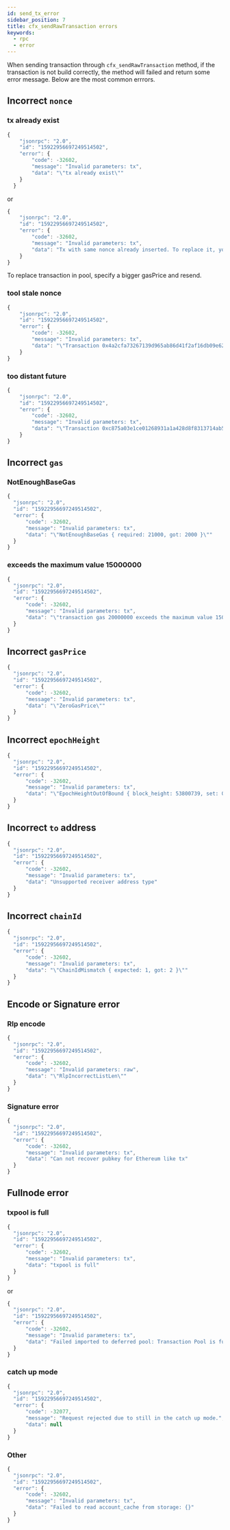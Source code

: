 ```yaml
---
id: send_tx_error
sidebar_position: 7
title: cfx_sendRawTransaction errors
keywords:
  - rpc
  - error
---
```


When sending transaction through `cfx_sendRawTransaction` method, if the transaction is not build correctly, the method will failed and return some error message.
Below are the most common errrors.

## Incorrect `nonce`

### tx already exist

```js
{
    "jsonrpc": "2.0",
    "id": "15922956697249514502",
    "error": {
        "code": -32602,
        "message": "Invalid parameters: tx",
        "data": "\"tx already exist\""
    }
  }
```

or

```js
{
    "jsonrpc": "2.0",
    "id": "15922956697249514502",
    "error": {
        "code": -32602,
        "message": "Invalid parameters: tx",
        "data": "Tx with same nonce already inserted. To replace it, you need to specify a gas price > {}"
    }
}
```

To replace transaction in pool, specify a bigger gasPrice and resend.

### tool stale nonce

```js
{
    "jsonrpc": "2.0",
    "id": "15922956697249514502",
    "error": {
        "code": -32602,
        "message": "Invalid parameters: tx",
        "data": "\"Transaction 0x4a2cfa73267139d965ab86d41f2af16db09e62ff92a5abffd7f8e743f36f327c is discarded due to a too stale nonce\""
    }
}
```

### too distant future

```js
{
    "jsonrpc": "2.0",
    "id": "15922956697249514502",
    "error": {
        "code": -32602,
        "message": "Invalid parameters: tx",
        "data": "\"Transaction 0xc875a03e1ce01268931a1a428d8f8313714ab5eb9c2b626bd327af7e5c3e8c03 is discarded due to in too distant future\""
    }
}
```

## Incorrect `gas`

### NotEnoughBaseGas

```js
{
  "jsonrpc": "2.0",
  "id": "15922956697249514502",
  "error": {
      "code": -32602,
      "message": "Invalid parameters: tx",
      "data": "\"NotEnoughBaseGas { required: 21000, got: 2000 }\""
  }
}
```

### exceeds the maximum value 15000000

```js
{
  "jsonrpc": "2.0",
  "id": "15922956697249514502",
  "error": {
      "code": -32602,
      "message": "Invalid parameters: tx",
      "data": "\"transaction gas 20000000 exceeds the maximum value 15000000, the half of pivot block gas limit\""
  }
}
```

## Incorrect `gasPrice`

```js
{
  "jsonrpc": "2.0",
  "id": "15922956697249514502",
  "error": {
      "code": -32602,
      "message": "Invalid parameters: tx",
      "data": "\"ZeroGasPrice\""
  }
}
```

## Incorrect `epochHeight`

```js
{
  "jsonrpc": "2.0",
  "id": "15922956697249514502",
  "error": {
      "code": -32602,
      "message": "Invalid parameters: tx",
      "data": "\"EpochHeightOutOfBound { block_height: 53800739, set: 0, transaction_epoch_bound: 100000 }\""
  }
}
```

## Incorrect `to` address

```js
{
  "jsonrpc": "2.0",
  "id": "15922956697249514502",
  "error": {
      "code": -32602,
      "message": "Invalid parameters: tx",
      "data": "Unsupported receiver address type"
  }
}
```

## Incorrect `chainId`

```js
{
  "jsonrpc": "2.0",
  "id": "15922956697249514502",
  "error": {
      "code": -32602,
      "message": "Invalid parameters: tx",
      "data": "\"ChainIdMismatch { expected: 1, got: 2 }\""
  }
}
```

## Encode or Signature error

### Rlp encode

```js
{
  "jsonrpc": "2.0",
  "id": "15922956697249514502",
  "error": {
      "code": -32602,
      "message": "Invalid parameters: raw",
      "data": "\"RlpIncorrectListLen\""
  }
}
```

### Signature error

```js
{
  "jsonrpc": "2.0",
  "id": "15922956697249514502",
  "error": {
      "code": -32602,
      "message": "Invalid parameters: tx",
      "data": "Can not recover pubkey for Ethereum like tx"
  }
}
```

## Fullnode error

### txpool is full

```js
{
  "jsonrpc": "2.0",
  "id": "15922956697249514502",
  "error": {
      "code": -32602,
      "message": "Invalid parameters: tx",
      "data": "txpool is full"
  }
}
```

or

```js
{
  "jsonrpc": "2.0",
  "id": "15922956697249514502",
  "error": {
      "code": -32602,
      "message": "Invalid parameters: tx",
      "data": "Failed imported to deferred pool: Transaction Pool is full"
  }
}
```

### catch up mode

```js
{
  "jsonrpc": "2.0",
  "id": "15922956697249514502",
  "error": {
      "code": -32077,
      "message": "Request rejected due to still in the catch up mode.",
      "data": null
  }
}
```

### Other

```js
{
  "jsonrpc": "2.0",
  "id": "15922956697249514502",
  "error": {
      "code": -32602,
      "message": "Invalid parameters: tx",
      "data": "Failed to read account_cache from storage: {}"
  }
}
```
